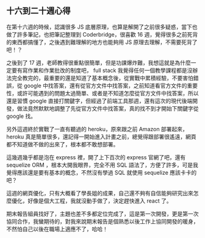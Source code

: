 ## 十六到二十週心得

在第十六週的時候，認識很多 JS 底層原理，也算是解開了之前很多疑惑，當下也做了許多筆記，也把筆記整理到 Coderbridge，很喜歡 16 週，覺得很多之前死背的東西都搞懂了，之後遇到難理解的地方也能夠用 JS 原理去理解，不需要死背了吧！？

之後到了 17 週，老師教得很重點很簡單，但是功課爆炸難，我想這就是為什麼一定要有寫作業和作業批改的制度吧， full stack 我覺得任何一個教學課程都是沒辦法完全教完的，最重要的還是知道了基本概念後，從實戰中累積經驗，不要害怕錯誤，從 google 中找答案，還有從官方文件中找答案，之前知道看官方文件的重要性，或許可能遇到的問題太過簡單、或者是不知道怎麼從官方文件中找答案，所以還是習慣 google 直接打關鍵字，但經過了前端工具那週，還有這次的現代後端開發，做法竟然默默地調整了先從官方文件中找答案，真的找不到才開始下關鍵字從 google 找。

另外這週終於實戰了一直有聽過的 heroku，原來跟之前 Amazon 部署起來， heroku 真是簡單很多，還記得一開始進入計畫之前，總覺得跟部署很遙遠，網頁都不知道做不做的出來了，根本都不敢想部署。

這幾週幾乎都是泡在 express 裡，開了上下百次的 express 官網了吧，還有 sequelize ORM ，根本大開我眼界，完全不用 SQL 語法了，方便了許多，可是我覺得應該還是要有基本的概念，不然沒有學過 SQL 就使用 sequelize 應該卡卡的吧？

這週的網頁優化，只有大概看了學長姐的成果，自己還不夠有自信能夠研究出來怎麼優化，好像是個大工程，我就沒動手做了，決定趕快進入 react 了。

期末報告組員找好了，主題也差不多都定位完成了，這是第一次開發，更是第一次協同合作，我蠻期待的，對我來說期末報告是個熟悉以後工作上協同開發的暖身，不然怕自己以後在職場上適應不了，哈哈！

